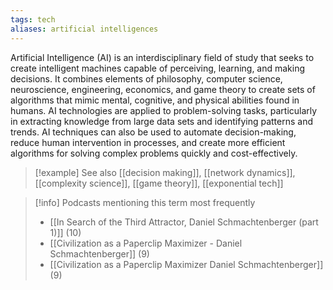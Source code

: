 ```yaml
---
tags: tech
aliases: artificial intelligences
---
```


Artificial Intelligence (AI) is an interdisciplinary field of study that seeks to create intelligent machines capable of perceiving, learning, and making decisions. It combines elements of philosophy, computer science, neuroscience, engineering, economics, and game theory to create sets of algorithms that mimic mental, cognitive, and physical abilities found in humans. AI technologies are applied to problem-solving tasks, particularly in extracting knowledge from large data sets and identifying patterns and trends. AI techniques can also be used to automate decision-making, reduce human intervention in processes, and create more efficient algorithms for solving complex problems quickly and cost-effectively.

> [!example] See also
> [[decision making]], [[network dynamics]], [[complexity science]], [[game theory]], [[exponential tech]]

> [!info] Podcasts mentioning this term most frequently
> * [[In Search of the Third Attractor, Daniel Schmachtenberger (part 1)]] (10)
> * [[Civilization as a Paperclip Maximizer - Daniel Schmachtenberger]] (9)
> * [[Civilization as a Paperclip Maximizer   Daniel Schmachtenberger]] (9)